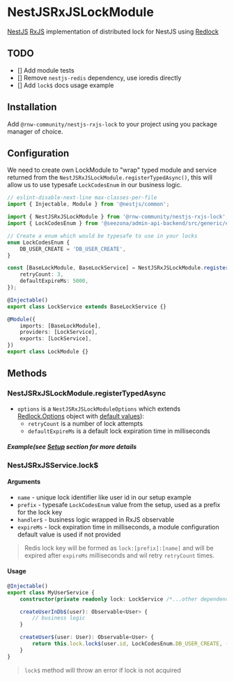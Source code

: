 # NestJSRxJSLockModule

[NestJS](https://github.com/nestjs/nest) [RxJS](https://github.com/ReactiveX/rxjs) implementation of distributed lock for
NestJS
using [Redlock](https://github.com/mike-marcacci/node-redlock)

## TODO

-   [] Add module tests
-   [] Remove `nestjs-redis` dependency, use ioredis directly
-   [] Add `lock$` docs usage example

## Installation

Add `@rnw-community/nestjs-rxjs-lock` to your project using you package manager of choice.

## Configuration

We need to create own LockModule to "wrap" typed module and service returned from
the `NestJSRxJSLockModule.registerTypedAsync()`, this will
allow us to use typesafe `LockCodesEnum` in our business logic.

```typescript
// eslint-disable-next-line max-classes-per-file
import { Injectable, Module } from '@nestjs/common';

import { NestJSRxJSLockModule } from '@rnw-community/nestjs-rxjs-lock';
import { LockCodesEnum } from '@seezona/admin-api-backend/src/generic/enum/lock-codes.enum';

// Create a enum which would be typesafe to use in your locks
enum LockCodesEnum {
    DB_USER_CREATE = 'DB_USER_CREATE',
}

const [BaseLockModule, BaseLockService] = NestJSRxJSLockModule.registerTypedAsync<LockCodesEnum>({
    retryCount: 3,
    defaultExpireMs: 5000,
});

@Injectable()
export class LockService extends BaseLockService {}

@Module({
    imports: [BaseLockModule],
    providers: [LockService],
    exports: [LockService],
})
export class LockModule {}
```

## Methods

### NestJSRxJSLockModule.registerTypedAsync

-   `options` is a `NestJSRxJSLockModuleOptions` which extends [Redlock.Options](https://www.npmjs.com/package/redlock) object
    with [default values](src/nestjs-rxjs-lock-module.options.ts)):
    -   `retryCount` is a number of lock attempts
    -   `defaultExpireMs` is a default lock expiration time in milliseconds

##### Example(see [Setup](#setup) section for more details

### NestJSRxJSService.lock$

#### Arguments

-   `name` - unique lock identifier like user id in our setup example
-   `prefix` - typesafe `LockCodesEnum` value from the setup, used as a prefix for the lock key
-   `handler$` - business logic wrapped in RxJS observable
-   `expireMs` - lock expiration time in milliseconds, a module configuration default value is used if not provided

> Redis lock key will be formed as `lock:[prefix]:[name]` and will be expired after `expireMs` milliseconds and wil
> retry `retryCount` times.

#### Usage

```typescript
@Injectable()
export class MyUserService {
    constructor(private readonly lock: LockService /*...other dependencies...*/) {}

    createUserInDb$(user): Observable<User> {
        // business logic
    }

    createUser$(user: User): Observable<User> {
        return this.lock.lock$(user.id, LockCodesEnum.DB_USER_CREATE, () => this.createUserInDb$(user));
    }
}
```

> `lock$` method will throw an error if lock is not acquired
